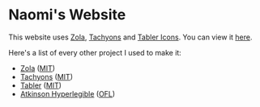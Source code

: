 # Naomi's Website
This website uses [Zola](https://www.getzola.org/), [Tachyons](https://tachyons.io/) and [Tabler Icons](https://tabler-icons.io/). You can view it [here](https://nao.id.au/).  

Here's a list of every other project I used to make it:
- [Zola](https://github.com/getzola/zola) ([MIT](https://github.com/getzola/zola/blob/master/LICENSE))
- [Tachyons](https://github.com/tachyons-css/tachyons/) ([MIT](https://github.com/tachyons-css/tachyons/blob/main/license))
- [Tabler](https://github.com/tabler/tabler-icons) ([MIT](https://github.com/tabler/tabler-icons/blob/master/LICENSE))
- [Atkinson Hyperlegible](https://brailleinstitute.org/freefont) ([OFL](https://brailleinstitute.org/wp-content/uploads/2020/11/Atkinson-Hyperlegible-Font-License-2020-1104.pdf))